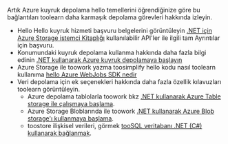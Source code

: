
Artık Azure kuyruk depolama hello temellerini öğrendiğinize göre bu bağlantıları toolearn daha karmaşık depolama görevleri hakkında izleyin.

* Hello Hello kuyruk hizmeti başvuru belgelerini görüntüleyin [.NET için Azure Storage istemci Kitaplığı](http://go.microsoft.com/fwlink/?LinkID=390731) kullanılabilir API'ler ile ilgili tam Ayrıntılar için başvuru.
* Konumundaki kuyruk depolama kullanma hakkında daha fazla bilgi edinin [.NET kullanarak Azure kuyruk depolamaya başlayın](../articles/storage/queues/storage-dotnet-how-to-use-queues.md)
* Azure Storage ile toowork yazma toosimplify hello kodu nasıl toolearn kullanıma [hello Azure WebJobs SDK nedir](../articles/app-service-web/websites-dotnet-webjobs-sdk.md)
* Veri depolama için ek seçenekleri hakkında daha fazla özellik kılavuzları toolearn görüntüleyin.
  * Azure depolama tablolarla toowork bkz [.NET kullanarak Azure Table storage ile çalışmaya başlama](../articles/cosmos-db/table-storage-how-to-use-dotnet.md).
  * Azure Storage Bloblarında ile toowork [.NET kullanarak Azure Blob storage'ı kullanmaya başlama](../articles/storage/blobs/storage-dotnet-how-to-use-blobs.md).
  * toostore ilişkisel verileri, görmek [tooSQL veritabanı .NET (C#) kullanarak bağlanmak](../articles/sql-database/sql-database-develop-dotnet-simple.md).

